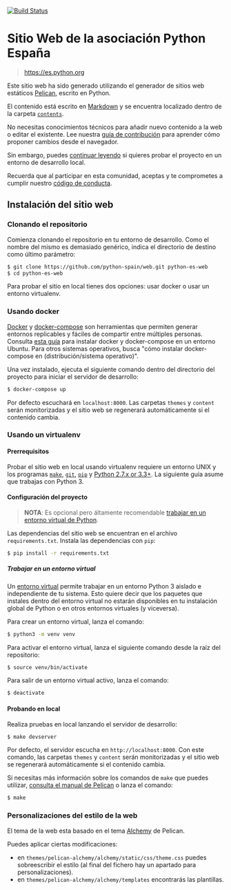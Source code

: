 [![Build Status](https://travis-ci.org/python-spain/web.svg?branch=master)](https://travis-ci.org/python-spain/web)

# Sitio Web de la asociación Python España
> https://es.python.org

Este sitio web ha sido generado utilizando el generador de sitios web estáticos [Pelican](https://blog.getpelican.com/), escrito en Python.

El contenido está escrito en [Markdown](https://daringfireball.net/projects/markdown/syntax) y se encuentra localizado dentro de la carpeta [`contents`](https://github.com/python-spain/web/tree/master/content).

No necesitas conocimientos técnicos para añadir nuevo contenido a la web o editar el existente. Lee nuestra [guía de contribución](https://github.com/python-spain/web/tree/master/CONTRIBUTING.md) para aprender cómo proponer cambios desde el navegador.

Sin embargo, puedes [continuar leyendo](#prerrequisitos) si quieres probar el proyecto en un entorno de desarrollo local.

Recuerda que al participar en esta comunidad, aceptas y te comprometes a cumplir nuestro [código de conducta](https://github.com/python-spain/web/tree/master/CODE_OF_CONDUCT.md).

## Instalación del sitio web

### Clonando el repositorio

Comienza clonando el repositorio en tu entorno de desarrollo. Como el nombre del mismo es demasiado genérico, indica el directorio de destino como último parámetro:

```sh
$ git clone https://github.com/python-spain/web.git python-es-web
$ cd python-es-web
```

Para probar el sitio en local tienes dos opciones: usar docker o usar un entorno virtualenv.

### Usando docker

[Docker](https://docs.docker.com/) y [docker-compose](https://docs.docker.com/compose/) son herramientas que permiten generar entornos replicables y fáciles de compartir entre múltiples personas. Consulta [esta guía](https://www.digitalocean.com/community/tutorials/how-to-install-docker-compose-on-ubuntu-18-04) para instalar docker y docker-compose en un entorno Ubuntu. Para otros sistemas operativos, busca "cómo instalar docker-compose en (distribución/sistema operativo)".

Una vez instalado, ejecuta el siguiente comando dentro del directorio del proyecto para iniciar el servidor de desarrollo:

```sh
$ docker-compose up
```

Por defecto escuchará en `localhost:8000`. Las carpetas `themes` y `content` serán monitorizadas y el sitio web se regenerará automáticamente si el contenido cambia.


### Usando un virtualenv

#### Prerrequisitos

Probar el sitio web en local usando virtualenv requiere un entorno UNIX y los programas [`make`](https://www.gnu.org/software/make/), [`git`](https://git-scm.com/downloads), [`pip`](https://pip.pypa.io/en/stable/installing/) y [Python 2.7.x or 3.3+](https://www.python.org/downloads/). La siguiente guía asume que trabajas con Python 3.



#### Configuración del proyecto

> **NOTA**: Es opcional pero áltamente recomendable [trabajar en un entorno virtual de Python](#trabajar-en-un-entorno-virtual).

Las dependencias del sitio web se encuentran en el archivo `requirements.txt`. Instala las dependencias con `pip`:

```sh
$ pip install -r requirements.txt
```

##### Trabajar en un entorno virtual

Un [entorno virtual](https://docs.python.org/3/tutorial/venv.html) permite trabajar en un entorno Python 3 aislado e independiente de tu sistema. Esto quiere decir que los paquetes que instales dentro del entorno virtual no estarán disponibles en tu instalación global de Python o en otros entornos virtuales (y viceversa).

Para crear un entorno virtual, lanza el comando:

```sh
$ python3 -m venv venv
```

Para activar el entorno virtual, lanza el siguiente comando desde la raíz del repositorio:

```sh
$ source venv/bin/activate
```

Para salir de un entorno virtual activo, lanza el comando:

```sh
$ deactivate
```

#### Probando en local

Realiza pruebas en local lanzando el servidor de desarrollo:

```sh
$ make devserver
```

Por defecto, el servidor escucha en `http://localhost:8000`. Con este comando, las carpetas `themes` y `content` serán monitorizadas y el sitio web se regenerará automáticamente si el contenido cambia.

Si necesitas más información sobre los comandos de `make` que puedes utilizar, [consulta el manual de Pelican](http://docs.getpelican.com/en/stable/publish.html?highlight=make#make) o lanza el comando:

```sh
$ make
```

### Personalizaciones del estilo de la web

El tema de la web esta basado en el tema [Alchemy](https://github.com/nairobilug/pelican-alchemy#as-a-submodule) de Pelican.

Puedes aplicar ciertas modificaciones:

- en `themes/pelican-alchemy/alchemy/static/css/theme.css` puedes sobreescribir el estilo (al final del fichero hay un apartado para personalizaciones).
- en `themes/pelican-alchemy/alchemy/templates` encontrarás las plantillas.

